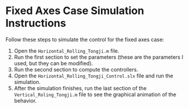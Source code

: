 # Fixed Axes Case Simulation Instructions

Follow these steps to simulate the control for the fixed axes case:

1. Open the `Horizontal_Rolling_Tongji.m` file.
2. Run the first section to set the parameters (these are the parameters I used, but they can be modified).
3. Run the second section to compute the controllers.
4. Open the `Horizontal_Rolling_Tongji_Control.slx` file and run the simulation.
5. After the simulation finishes, run the last section of the `Vertical_Roling_Tongji.m` file to see the graphical animation of the behavior.
